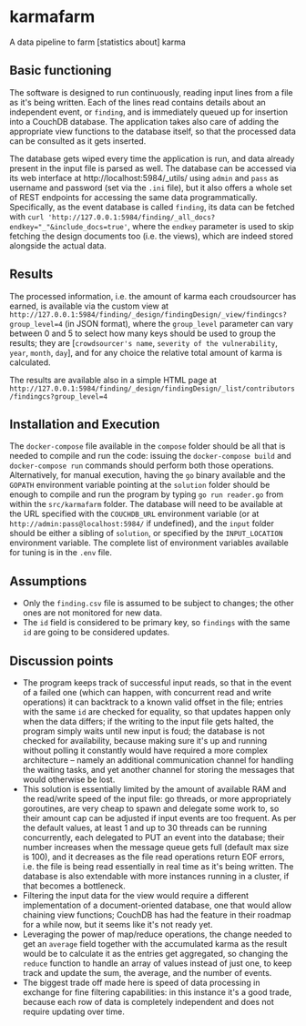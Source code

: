 # karmafarm
A data pipeline to farm [statistics about] karma

## Basic functioning
The software is designed to run continuously, reading input lines from a file as it's being written. Each of the lines
read contains details about an independent event, or `finding`, and is immediately queued up for insertion into a
CouchDB database. The application takes also care of adding the appropriate view functions to the database itself,
so that the processed data can be consulted as it gets inserted.

The database gets wiped every time the application is run, and data already present in the input file is parsed as well.
The database can be accessed via its web interface at http://localhost:5984/_utils/ using `admin` and `pass` as username
and password (set via the `.ini` file), but it also offers a whole set of REST endpoints for accessing the same data
programmatically. Specifically, as the event database is called `finding`, its data can be fetched with
`curl 'http://127.0.0.1:5984/finding/_all_docs?endkey="_"&include_docs=true'`, where the `endkey` parameter is used to
skip fetching the design documents too (i.e. the views), which are indeed stored alongside the actual data.

## Results

The processed information, i.e. the amount of karma each croudsourcer has earned, is available via the custom view at
`http://127.0.0.1:5984/finding/_design/findingDesign/_view/findingcs?group_level=4` (in JSON format), where the
`group_level` parameter can vary between 0 and 5 to select how many keys should be used to group the results;
they are [`crowdsourcer's name`, `severity of the vulnerability`, `year`, `month`, `day`], and for any choice the
relative total amount of karma is calculated.

The results are available also in a simple HTML page at
`http://127.0.0.1:5984/finding/_design/findingDesign/_list/contributors/findingcs?group_level=4`

## Installation and Execution

The `docker-compose` file available in the `compose` folder should be all that is needed to compile and run the code:
issuing the `docker-compose build` and `docker-compose run` commands should perform both those operations. Alternatively,
for manual execution, having the `go` binary available and the `GOPATH` environment variable pointing at the `solution`
folder should be enough to compile and run the program by typing `go run reader.go` from within the `src/karmafarm`
folder. The database will need to be available at the URL specified with the `COUCHDB_URL` environment variable (or at
`http://admin:pass@localhost:5984/` if undefined), and the `input` folder should be either a sibling of `solution`, or
specified by the `INPUT_LOCATION` environment variable. The complete list of environment variables available for tuning
is in the `.env` file.

## Assumptions

- Only the `finding.csv` file is assumed to be subject to changes; the other ones are not monitored for new data.
- The `id` field is considered to be primary key, so `findings` with the same `id` are going to be considered updates.

## Discussion points

- The program keeps track of successful input reads, so that in the event of a failed one (which can happen, with
concurrent read and write operations) it can backtrack to a known valid offset in the file; entries with the same `id`
are checked for equality, so that updates happen only when the data differs; if the writing to the input file gets halted,
the program simply waits until new input is foud; the database is not checked for availability, because making sure it's
up and running without polling it constantly would have required a more complex architecture – namely an additional
communication channel for handling the waiting tasks, and yet another channel for storing the messages that would otherwise be lost.
- This solution is essentially limited by the amount of available RAM and the read/write speed of the input file:
go threads, or more appropriately goroutines, are very cheap to spawn and delegate some work to, so their amount cap
can be adjusted if input events are too frequent. As per the default values, at least 1 and up to 30 threads can
be running concurrently, each delegated to PUT an event into the database; their number increases when the message
queue gets full (default max size is 100), and it decreases as the file read operations return EOF errors, i.e. the file
is being read essentially in real time as it's being written. The database is also extendable with more instances running
in a cluster, if that becomes a bottleneck.
- Filtering the input data for the view would require a different implementation of a document-oriented database, one that
would allow chaining view functions; CouchDB has had the feature in their roadmap for a while now, but it seems like it's
not ready yet.
- Leveraging the power of map/reduce operations, the change needed to get an `average` field together with the accumulated
karma as the result would be to calculate it as the entries get aggregated, so changing the `reduce` function to handle
an array of values instead of just one, to keep track and update the sum, the average, and the number of events.
- The biggest trade off made here is speed of data processing in exchange for fine filtering capabilities: in this instance
it's a good trade, because each row of data is completely independent and does not require updating over time.